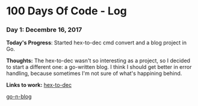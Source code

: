 # 100 Days Of Code - Log

### Day 1: Decembre 16, 2017 

**Today's Progress**: Started hex-to-dec cmd convert and a blog project in Go.

**Thoughts:** The hex-to-dec wasn't so interesting as a project, so I decided to start a different one: a go-written blog.
            I think I should get better in error handling, because sometimes I'm not sure of what's happining behind.
            

**Links to work:** [hex-to-dec](https://github.com/echoes341/100-days-of-code/tree/master/hex-to-dec)

[go-n-blog](https://github.com/echoes341/100-days-of-code/tree/master/go-n-blog)
